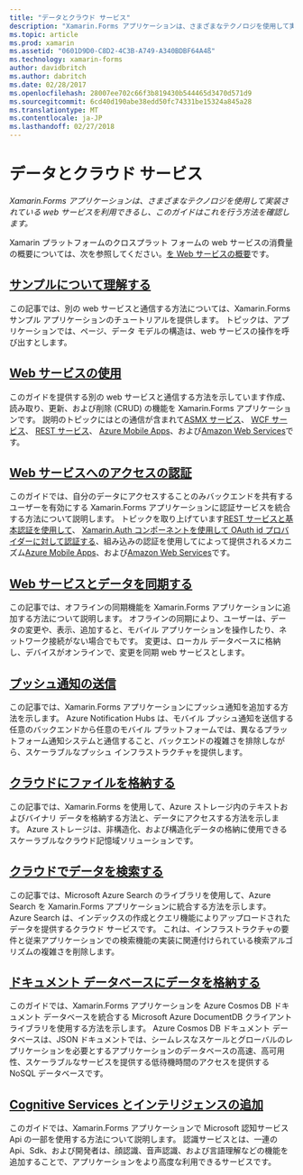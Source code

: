 ```yaml
---
title: "データとクラウド サービス"
description: "Xamarin.Forms アプリケーションは、さまざまなテクノロジを使用して実装されている web サービスを利用できるし、このガイドはこれを行う方法を確認します。"
ms.topic: article
ms.prod: xamarin
ms.assetid: "0601D9D0-C8D2-4C3B-A749-A340BDBF64A4ß"
ms.technology: xamarin-forms
author: davidbritch
ms.author: dabritch
ms.date: 02/28/2017
ms.openlocfilehash: 28007ee702c66f3b819430b544465d3470d571d9
ms.sourcegitcommit: 6cd40d190abe38edd50fc74331be15324a845a28
ms.translationtype: MT
ms.contentlocale: ja-JP
ms.lasthandoff: 02/27/2018
---
```

# <a name="data--cloud-services"></a>データとクラウド サービス

_Xamarin.Forms アプリケーションは、さまざまなテクノロジを使用して実装されている web サービスを利用できるし、このガイドはこれを行う方法を確認します。_

Xamarin プラットフォームのクロスプラット フォームの web サービスの消費量の概要については、次を参照してください。[を Web サービスの概要](~/cross-platform/data-cloud/web-services/index.md)です。

## <a name="understanding-the-samplexamarin-formsdata-cloudwalkthroughmd"></a>[サンプルについて理解する](~/xamarin-forms/data-cloud/walkthrough.md)

この記事では、別の web サービスと通信する方法については、Xamarin.Forms サンプル アプリケーションのチュートリアルを提供します。 トピックは、アプリケーションでは、ページ、データ モデルの構造は、web サービスの操作を呼び出すとします。

## <a name="consuming-web-servicesxamarin-formsdata-cloudconsumingindexmd"></a>[Web サービスの使用](~/xamarin-forms/data-cloud/consuming/index.md)

このガイドを提供する別の web サービスと通信する方法を示しています作成、読み取り、更新、および削除 (CRUD) の機能を Xamarin.Forms アプリケーションです。 説明のトピックにはとの通信が含まれて[ASMX サービス](consuming/asmx.md)、 [WCF サービス](consuming/wcf.md)、 [REST サービス](consuming/rest.md)、 [Azure Mobile Apps](consuming/azure.md)、および[Amazon Web Services](consuming/aws.md)です。

## <a name="authenticating-access-to-web-servicesxamarin-formsdata-cloudauthenticationindexmd"></a>[Web サービスへのアクセスの認証](~/xamarin-forms/data-cloud/authentication/index.md)

このガイドでは、自分のデータにアクセスすることのみバックエンドを共有するユーザーを有効にする Xamarin.Forms アプリケーションに認証サービスを統合する方法について説明します。 トピックを取り上げています[REST サービスと基本認証を使用して](authentication/rest.md)、 [Xamarin.Auth コンポーネントを使用して OAuth id プロバイダーに対して認証する](authentication/oauth.md)、組み込みの認証を使用してによって提供されるメカニズム[Azure Mobile Apps](authentication/azure.md)、および[Amazon Web Services](authentication/aws.md)です。

## <a name="synchronizing-data-with-web-servicessyncindexmd"></a>[Web サービスとデータを同期する](sync/index.md)

この記事では、オフラインの同期機能を Xamarin.Forms アプリケーションに追加する方法について説明します。 オフラインの同期により、ユーザーは、データの変更や、表示、追加すると、モバイル アプリケーションを操作したり、ネットワーク接続がない場合でもです。 変更は、ローカル データベースに格納し、デバイスがオンラインで、変更を同期 web サービスとします。

## <a name="sending-push-notificationspush-notificationsindexmd"></a>[プッシュ通知の送信](push-notifications/index.md)

この記事では、Xamarin.Forms アプリケーションにプッシュ通知を追加する方法を示します。 Azure Notification Hubs は、モバイル プッシュ通知を送信する任意のバックエンドから任意のモバイル プラットフォームでは、異なるプラットフォーム通知システムと通信すること、バックエンドの複雑さを排除しながら、スケーラブルなプッシュ インフラストラクチャを提供します。

## <a name="storing-files-in-the-cloudstorageindexmd"></a>[クラウドにファイルを格納する](storage/index.md)

この記事では、Xamarin.Forms を使用して、Azure ストレージ内のテキストおよびバイナリ データを格納する方法と、データにアクセスする方法を示します。 Azure ストレージは、非構造化、および構造化データの格納に使用できるスケーラブルなクラウド記憶域ソリューションです。

## <a name="searching-data-in-the-cloudsearchindexmd"></a>[クラウドでデータを検索する](search/index.md)

この記事では、Microsoft Azure Search のライブラリを使用して、Azure Search を Xamarin.Forms アプリケーションに統合する方法を示します。 Azure Search は、インデックスの作成とクエリ機能によりアップロードされたデータを提供するクラウド サービスです。 これは、インフラストラクチャの要件と従来アプリケーションでの検索機能の実装に関連付けられている検索アルゴリズムの複雑さを削除します。

## <a name="storing-data-in-a-document-databasecosmosdbindexmd"></a>[ドキュメント データベースにデータを格納する](cosmosdb/index.md)

このガイドでは、Xamarin.Forms アプリケーションを Azure Cosmos DB ドキュメント データベースを統合する Microsoft Azure DocumentDB クライアント ライブラリを使用する方法を示します。 Azure Cosmos DB ドキュメント データベースは、JSON ドキュメントでは、シームレスなスケールとグローバルのレプリケーションを必要とするアプリケーションのデータベースの高速、高可用性、スケーラブルなサービスを提供する低待機時間のアクセスを提供する NoSQL データベースです。

## <a name="adding-intelligence-with-cognitive-servicescognitive-servicesindexmd"></a>[Cognitive Services とインテリジェンスの追加](cognitive-services/index.md)

このガイドでは、Xamarin.Forms アプリケーションで Microsoft 認知サービス Api の一部を使用する方法について説明します。 認識サービスとは、一連の Api、Sdk、および開発者は、顔認識、音声認識、および言語理解などの機能を追加することで、アプリケーションをより高度な利用できるサービスです。
